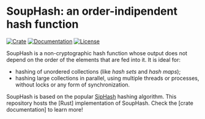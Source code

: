 # SoupHash: an order-indipendent hash function

[![Crate](https://img.shields.io/crates/v/souphash)](https://crates.io/crates/souphash) [![Documentation](https://img.shields.io/docsrs/souphash)](https://docs.rs/souphash/latest/souphash/) [![License](https://img.shields.io/crates/l/souphash)](https://choosealicense.com/licenses/unlicense/)

SoupHash is a non-cryptographic hash function whose output does not depend on
the order of the elements that are fed into it. It is ideal for:

* hashing of unordered collections (like *hash sets* and *hash maps*);
* hashing large collections in parallel, using multiple threads or processes,
  without locks or any form of synchronization.

SoupHash is based on the popular [SipHash] hashing algorithm. This repository
hosts the [Rust] implementation of SoupHash. Check the [crate documentation] to
learn more!

[SipHash]: https://en.wikipedia.org/wiki/SipHash
[documentation]: https://docs.rs/souphash/latest/souphash/
